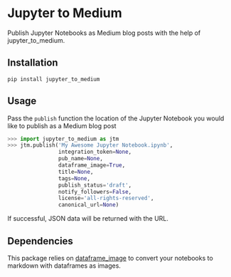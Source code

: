 # Jupyter to Medium

Publish Jupyter Notebooks as Medium blog posts with the help of jupyter_to_medium.

## Installation

`pip install jupyter_to_medium`

## Usage

Pass the `publish` function the location of the Jupyter Notebook you would like to publish as a Medium blog post

```python
>>> import jupyter_to_medium as jtm
>>> jtm.publish('My Awesome Jupyter Notebook.ipynb',
                integration_token=None,
                pub_name=None,
                dataframe_image=True,
                title=None,
                tags=None,
                publish_status='draft',
                notify_followers=False,
                license='all-rights-reserved',
                canonical_url=None)
```

If successful, JSON data will be returned with the URL.

## Dependencies

This package relies on [dataframe_image](https://github.com/dexplo/dataframe_image) to convert your notebooks to markdown with dataframes
as images.